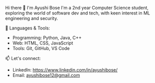 Hi there 👋 I'm Ayushi Bose
I'm a 2nd year Computer Science student, exploring the world of software dev and tech, with keen interest in ML engineering and security.

🧰 Languages & Tools:
- Programming: Python, Java, C++
- Web: HTML, CSS, JavaScript
- Tools: Git, GitHub, VS Code

📫 Let's connect:
- LinkedIn: https://www.linkedin.com/in/ayushibose/
- Email: ayushibose12@gmail.com

